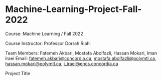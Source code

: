 # Machine-Learning-Project-Fall-2022

Course: Machine Learning / Fall 2022

Course Instructor: Professor Dorrah Riahi


Team Members: Fatemeh Akbari, Mostafa Abolfazli, Hassan Mokari, Iman Iraei
Email: fatemeh.akbari@concordia.ca, mostafa.abolfazli@polymtl.ca, hassan.mokari@polymtl.ca, i_iraei@encs.concordia.ca

Project Title


